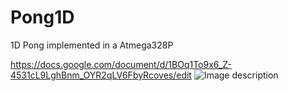 # Pong1D
1D Pong implemented in a Atmega328P

https://docs.google.com/document/d/1BOq1To9x6_Z-4531cL9LghBnm_OYR2qLV6FbyRcoves/edit
![Image description](https://cdn.discordapp.com/attachments/691364458311712820/691798895470313522/unknown.png)
